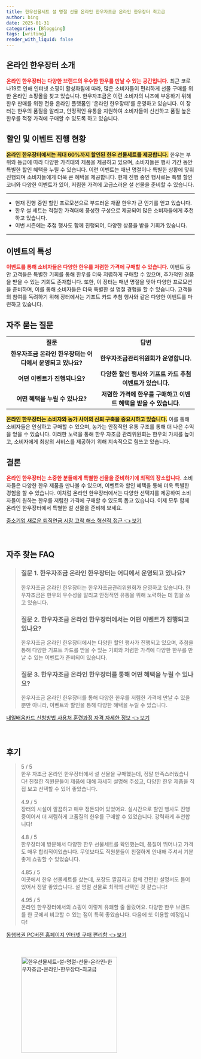 ```yaml
---
title: 한우선물세트 설 명절 선물 온라인 한우자조금 온라인 한우장터 최고급
author: bing
date: 2025-01-31
categories: [Blogging]
tags: [writing]
render_with_liquid: false
---
```



<h2 id='온라인 한우장터 소개'>온라인 한우장터 소개</h2>

<p><b><span style="color: #ee2323;">온라인 한우장터는 다양한 브랜드의 우수한 한우를 만날 수 있는 공간입니다.</span></b> 최근 코로나19로 인해 인터넷 쇼핑이 활성화됨에 따라, 많은 소비자들이 편리하게 선물 구매를 위한 온라인 쇼핑몰을 찾고 있습니다. 한우자조금은 이런 소비자의 니즈에 부응하기 위해 한우 판매를 위한 전용 온라인 플랫폼인 '온라인 한우장터'를 운영하고 있습니다. 이 장터는 한우의 품질을 알리고, 안정적인 유통을 지원하여 소비자들이 신선하고 품질 높은 한우를 적정 가격에 구매할 수 있도록 하고 있습니다.</p>

<h2 id='할인 및 이벤트 진행 현황'>할인 및 이벤트 진행 현황</h2>

<p><b><span style="background-color: #ffe066;">온라인 한우장터에서는 최대 60%까지 할인된 한우 선물세트를 제공합니다.</span></b> 한우는 부위와 등급에 따라 다양한 가격대의 제품을 제공하고 있으며, 소비자들은 행사 기간 동안 특별한 할인 혜택을 누릴 수 있습니다. 이런 이벤트는 매년 명절이나 특별한 상황에 맞춰 진행되며 소비자들에게 더욱 큰 혜택을 제공합니다. 현재 진행 중인 행사로는 특별 할인 코너와 다양한 이벤트가 있어, 저렴한 가격에 고급스러운 설 선물을 준비할 수 있습니다.</p>

<hr />

<ul>
    <li>현재 진행 중인 할인 프로모션으로 부드러운 채끝 한우가 큰 인기를 얻고 있습니다.</li>
    <li>한우 설 세트는 적절한 가격대에 풍성한 구성으로 제공되어 많은 소비자들에게 추천하고 있습니다.</li>
    <li>이번 시즌에는 추첨 행사도 함께 진행되어, 다양한 상품을 받을 기회가 있습니다.</li>
</ul>

<hr />

<h2 id='이벤트의 특성'>이벤트의 특성</h2>

<p><b><span style="color: #ee2323;">이벤트를 통해 소비자들은 다양한 한우를 저렴한 가격에 구매할 수 있습니다.</span></b> 이벤트 동안 고객들은 특별한 기회를 통해 한우를 더욱 저렴하게 구매할 수 있으며, 추가적인 경품을 받을 수 있는 기회도 존재합니다. 또한, 이 장터는 매년 명절을 맞아 다양한 프로모션을 준비하며, 이를 통해 소비자들은 더욱 특별한 설 명절 경험을 할 수 있습니다. 고객들의 참여를 독려하기 위해 장터에서는 기프트 카드 추첨 행사와 같은 다양한 이벤트를 마련하고 있습니다.</p>

<h2 id='자주 묻는 질문'>자주 묻는 질문</h2>

<table>
    <tr>
        <td style="text-align: center; height: 17px;"><b>질문</b></td>
        <td style="text-align: center; height: 17px;"><b>답변</b></td>
    </tr>
    <tr>
        <td style="text-align: center; height: 17px;"><b>한우자조금 온라인 한우장터는 어디에서 운영되고 있나요?</b></td>
        <td style="text-align: center; height: 17px;"><b>한우자조금관리위원회가 운영합니다.</b></td>
    </tr>
    <tr>
        <td style="text-align: center; height: 17px;"><b>어떤 이벤트가 진행되나요?</b></td>
        <td style="text-align: center; height: 17px;"><b>다양한 할인 행사와 기프트 카드 추첨 이벤트가 있습니다.</b></td>
    </tr>
    <tr>
        <td style="text-align: center; height: 17px;"><b>어떤 혜택을 누릴 수 있나요?</b></td>
        <td style="text-align: center; height: 17px;"><b>저렴한 가격에 한우를 구매하고 이벤트 혜택을 받을 수 있습니다.</b></td>
    </tr>
</table>

<p><b><span style="background-color: #ffe066;">온라인 한우장터는 소비자와 농가 사이의 신뢰 구축을 중요시하고 있습니다.</span></b> 이를 통해 소비자들은 안심하고 구매할 수 있으며, 농가는 안정적인 유통 구조를 통해 더 나은 수익을 얻을 수 있습니다. 이러한 노력을 통해 한우 자조금 관리위원회는 한우의 가치를 높이고, 소비자에게 최상의 서비스를 제공하기 위해 지속적으로 힘쓰고 있습니다.</p>

<h2 id='결론'>결론</h2>

<p><b><span style="color: #ee2323;">온라인 한우장터는 소중한 분들에게 특별한 선물을 준비하기에 최적의 장소입니다.</span></b> 소비자들은 다양한 한우 제품을 만나볼 수 있으며, 이벤트와 할인 혜택을 통해 더욱 특별한 경험을 할 수 있습니다. 이처럼 온라인 한우장터에서는 다양한 선택지를 제공하여 소비자들이 원하는 한우를 저렴한 가격에 구매할 수 있도록 돕고 있습니다. 이제 모두 함께 온라인 한우장터에서 특별한 설 선물을 준비해 보세요.</p>


<p><a class="click-button" title="중소기업 새로운 퇴직연금 시장 고착 해소 혁신적 접근" href="https://blackassets.github.io/posts/%EC%A4%91%EC%86%8C%EA%B8%B0%EC%97%85-%EC%83%88%EB%A1%9C%EC%9A%B4-%ED%87%B4%EC%A7%81%EC%97%B0%EA%B8%88-%EC%8B%9C%EC%9E%A5-%EA%B3%A0%EC%B0%A9-%ED%95%B4%EC%86%8C-%ED%98%81%EC%8B%A0%EC%A0%81-%EC%A0%91%EA%B7%BC/" rel="dofollow">중소기업 새로운 퇴직연금 시장 고착 해소 혁신적 접근 👈 보기</a></p><br>
<h2 id='자주_찾는_FAQ'>자주 찾는 FAQ</h2>
<div itemscope="" itemtype="https://schema.org/FAQPage"> 
<blockquote> 
<div itemscope="" itemprop="mainEntity" itemtype="https://schema.org/Question"> 
<h3 itemprop="name">질문 1. 한우자조금 온라인 한우장터는 어디에서 운영되고 있나요?</h3> 
<div itemscope="" itemprop="acceptedAnswer" itemtype="https://schema.org/Answer"> 
<span itemprop="text"> 
<p>한우자조금 온라인 한우장터는 한우자조금관리위원회가 운영하고 있습니다. 한우자조금은 한우의 우수성을 알리고 안정적인 유통을 위해 노력하는 데 힘을 쓰고 있습니다.</p> 
</span> 
</div> 
</div> 

<div itemscope="" itemprop="mainEntity" itemtype="https://schema.org/Question"> 
<h3 itemprop="name">질문 2. 한우자조금 온라인 한우장터에서는 어떤 이벤트가 진행되고 있나요?</h3> 
<div itemscope="" itemprop="acceptedAnswer" itemtype="https://schema.org/Answer"> 
<span itemprop="text"> 
<p>한우자조금 온라인 한우장터에서는 다양한 할인 행사가 진행되고 있으며, 추첨을 통해 다양한 기프트 카드를 받을 수 있는 기회와 저렴한 가격에 다양한 한우를 만날 수 있는 이벤트가 준비되어 있습니다.</p> 
</span> 
</div> 
</div> 

<div itemscope="" itemprop="mainEntity" itemtype="https://schema.org/Question"> 
<h3 itemprop="name">질문 3. 한우자조금 온라인 한우장터를 통해 어떤 혜택을 누릴 수 있나요?</h3> 
<div itemscope="" itemprop="acceptedAnswer" itemtype="https://schema.org/Answer"> 
<span itemprop="text"> 
<p>한우자조금 온라인 한우장터를 통해 다양한 한우를 저렴한 가격에 만날 수 있을 뿐만 아니라, 이벤트와 할인을 통해 다양한 혜택을 누릴 수 있습니다.</p> 
</span> 
</div> 
</div> 
</blockquote> 
</div>
<p><a class="click-button" title="내일배움카드 신청방법 사용처 훈련과정 자격 자세한 정보" href="https://blackassets.github.io/posts/%EB%82%B4%EC%9D%BC%EB%B0%B0%EC%9B%80%EC%B9%B4%EB%93%9C-%EC%8B%A0%EC%B2%AD%EB%B0%A9%EB%B2%95-%EC%82%AC%EC%9A%A9%EC%B2%98-%ED%9B%88%EB%A0%A8%EA%B3%BC%EC%A0%95-%EC%9E%90%EA%B2%A9-%EC%9E%90%EC%84%B8%ED%95%9C-%EC%A0%95%EB%B3%B4/" rel="dofollow">내일배움카드 신청방법 사용처 훈련과정 자격 자세한 정보 👈 보기</a></p><br>
<h2 id='후기'>후기</h2>
<div itemscope itemtype="https://schema.org/Product">
  <blockquote>
  <div itemprop="review" itemscope itemtype="https://schema.org/Review">
      <div itemprop="reviewRating" itemscope itemtype="https://schema.org/Rating"> <span itemprop="ratingValue">5</span> / <span itemprop="bestRating">5</span> </div>
      <span itemprop="reviewBody">한우 자조금 온라인 한우장터에서 설 선물을 구매했는데, 정말 만족스러웠습니다! 친절한 직원분들이 제품에 대해 자세히 설명해 주셨고, 다양한 한우 제품을 직접 보고 선택할 수 있어 좋았습니다.</span>
  </div>
  <br>
  <div itemprop="review" itemscope itemtype="https://schema.org/Review">
      <div itemprop="reviewRating" itemscope itemtype="https://schema.org/Rating"> <span itemprop="ratingValue">4.9</span> / <span itemprop="bestRating">5</span> </div>
      <span itemprop="reviewBody">장터의 시설이 깔끔하고 매우 정돈되어 있었어요. 실시간으로 할인 행사도 진행 중이어서 더 저렴하게 고품질의 한우를 구매할 수 있었습니다. 강력하게 추천합니다!</span>
  </div>
  <br>
  <div itemprop="review" itemscope itemtype="https://schema.org/Review">
      <div itemprop="reviewRating" itemscope itemtype="https://schema.org/Rating"> <span itemprop="ratingValue">4.8</span> / <span itemprop="bestRating">5</span> </div>
      <span itemprop="reviewBody">한우장터에 방문해서 다양한 한우 선물세트를 확인했는데, 품질이 뛰어나고 가격도 매우 합리적이었습니다. 무엇보다도 직원분들이 친절하게 안내해 주셔서 기분 좋게 쇼핑할 수 있었습니다.</span>
  </div>
  <br>
  <div itemprop="review" itemscope itemtype="https://schema.org/Review">
      <div itemprop="reviewRating" itemscope itemtype="https://schema.org/Rating"> <span itemprop="ratingValue">4.85</span> / <span itemprop="bestRating">5</span> </div>
      <span itemprop="reviewBody">이곳에서 한우 선물세트를 샀는데, 포장도 깔끔하고 함께 간편한 설명서도 들어있어서 정말 좋았습니다. 설 명절 선물로 최적의 선택인 것 같습니다!</span>
  </div>
  <br>
  <div itemprop="review" itemscope itemtype="https://schema.org/Review">
      <div itemprop="reviewRating" itemscope itemtype="https://schema.org/Rating"> <span itemprop="ratingValue">4.95</span> / <span itemprop="bestRating">5</span> </div>
      <span itemprop="reviewBody">온라인 한우장터에서의 쇼핑이 이렇게 유쾌할 줄 몰랐어요. 다양한 한우 브랜드를 한 곳에서 비교할 수 있는 점이 특히 좋았습니다. 다음에 또 이용할 예정입니다!</span>
  </div>
  </blockquote>
</div>
<p><a class="click-button" title="동행복권 PC버전 홈페이지 인터넷 구매 편리함" href="https://blackassets.github.io/posts/%EB%8F%99%ED%96%89%EB%B3%B5%EA%B6%8C-PC%EB%B2%84%EC%A0%84-%ED%99%88%ED%8E%98%EC%9D%B4%EC%A7%80-%EC%9D%B8%ED%84%B0%EB%84%B7-%EA%B5%AC%EB%A7%A4-%ED%8E%B8%EB%A6%AC%ED%95%A8/" rel="dofollow">동행복권 PC버전 홈페이지 인터넷 구매 편리함 👈 보기</a></p><br>
<figure class="image"><img src="https://blackassets.github.io/assets/img/thumbnail/한우선물세트-설-명절-선물-온라인-한우자조금-온라인-한우장터-최고급.webp" alt="한우선물세트-설-명절-선물-온라인-한우자조금-온라인-한우장터-최고급" width="256" height="256"></figure>